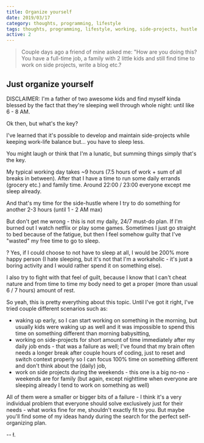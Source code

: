 ```yaml
---
title: Organize yourself
date: 2019/03/17
category: thoughts, programming, lifestyle
tags: thoughts, programming, lifestyle, working, side-projects, hustle
active: 2
---
```


> Couple days ago a friend of mine asked me: "How are you doing this? You have a full-time job, a family with 2 little kids and still find time to work on side projects, write a blog etc.?

## Just organize yourself

DISCLAIMER: I'm a father of two awesome kids and find myself kinda blessed by the fact that they're sleeping well through whole night: until like 6 - 8 AM.

Ok then, but what's the key?

I've learned that it's possible to develop and maintain side-projects while keeping work-life balance but... you have to sleep less.

You might laugh or think that I'm a lunatic, but summing things simply that's the key.

My typical working day takes ~9 hours (7.5 hours of work + sum of all breaks in between). After that I have a time to run some daily errands (grocery etc.) and family time. Around 22:00 / 23:00 everyone except me sleep already.

And that's my time for the side-hustle where I try to do something for another 2-3 hours (until 1 - 2 AM max)

But don't get me wrong - this is not my daily, 24/7 must-do plan. If I'm burned out I watch netflix or play some games. Sometimes I just go straight to bed because of the fatigue, but then I feel somehow guilty that I've "wasted" my free time to go to sleep.

? Yes, if I could choose to not have to sleep at all, I would be 200% more happy person (I hate sleeping, but it's not that I'm a workaholic - it's just a boring activity and I would rather spend it on something else).

I also try to fight with that feel of guilt, because I know that I can't cheat nature and from time to time my body need to get a proper (more than usual 6 / 7 hours) amount of rest.

So yeah, this is pretty everything about this topic. Until I've got it right, I've tried couple different scenarios such as:

- waking up early, so I can start working on something in the morning, but usually kids were waking up as well and it was impossible to spend this time on something different than morning babysitting,
- working on side-projects for short amount of time immediately after my daily job ends - that was a failure as well; I've found that my brain often needs a longer break after couple hours of coding, just to reset and switch context properly so I can focus 100% time on something different and don't think about the (daily) job,
- work on side projects during the weekends - this one is a big no-no - weekends are for family (but again, except nighttime when everyone are sleeping already I tend to work on something as well)

All of them were a smaller or bigger bits of a failure - I think it's a very individual problem that everyone should solve exclusively just for their needs - what works fine for me, shouldn't exactly fit to you. But maybe you'll find some of my ideas handy during the search for the perfect self-organizing plan.

-- ł.
